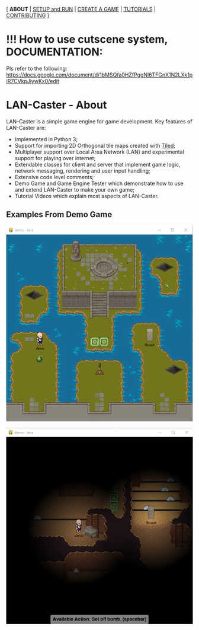 [ **ABOUT** | [SETUP and RUN](SETUP.md) | [CREATE A GAME](CREATE.md) | [TUTORIALS](TUTORIALS.md) | [CONTRIBUTING](CONTRIBUTING.md) ]

# !!! How to use cutscene system, DOCUMENTATION:
Pls refer to the following:
https://docs.google.com/document/d/1bMSQfa0HZfPggNl6TFGnX1N2LXk1piR7CVkpJiywKx0/edit


# LAN-Caster - About

LAN-Caster is a simple game engine for game development. Key features of LAN-Caster are:

  * Implemented in Python 3;
  * Support for importing 2D Orthogonal tile maps created with [Tiled](http://mapeditor.org);
  * Multiplayer support over Local Area Network (LAN) and experimental support for playing over internet;
  * Extendable classes for client and server that implement game logic, network messaging, rendering and user input handling;
  * Extensive code level comments;
  * Demo Game and Game Engine Tester which demonstrate how to use and extend LAN-Caster to make your own game;
  * Tutorial Videos which explain most aspects of LAN-Caster.

## Examples From Demo Game

![Demo Game End Map](images/demo-end.png "Demo Game End Map")

![Demo Game Under Map](images/demo-under.png "Demo Game Under Map")
